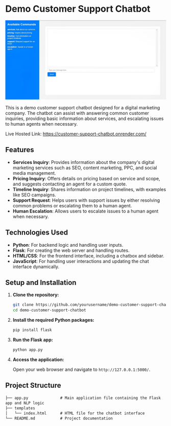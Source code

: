 # Demo Customer Support Chatbot

![Demo Customer Chatbot](resources/view.jpg)

This is a demo customer support chatbot designed for a digital marketing company. The chatbot can assist with answering common customer inquiries, providing basic information about services, and escalating issues to human agents when necessary.

Live Hosted Link: https://customer-support-chatbot.onrender.com/

## Features

- **Services Inquiry**: Provides information about the company's digital marketing services such as SEO, content marketing, PPC, and social media management.
- **Pricing Inquiry**: Offers details on pricing based on service and scope, and suggests contacting an agent for a custom quote.
- **Timeline Inquiry**: Shares information on project timelines, with examples like SEO campaigns.
- **Support Request**: Helps users with support issues by either resolving common problems or escalating them to a human agent.
- **Human Escalation**: Allows users to escalate issues to a human agent when necessary.

## Technologies Used

- **Python**: For backend logic and handling user inputs.
- **Flask**: For creating the web server and handling routes.
- **HTML/CSS**: For the frontend interface, including a chatbox and sidebar.
- **JavaScript**: For handling user interactions and updating the chat interface dynamically.

## Setup and Installation

1. **Clone the repository:**

    ```bash
    git clone https://github.com/yourusername/demo-customer-support-chatbot.git
    cd demo-customer-support-chatbot
    ```

2. **Install the required Python packages:**

    ```bash
    pip install flask
    ```


3. **Run the Flask app:**

    ```bash
    python app.py
    ```

4. **Access the application:**

    Open your web browser and navigate to `http://127.0.0.1:5000/`.

## Project Structure

```plaintext
├── app.py              # Main application file containing the Flask app and NLP logic
├── templates
│   └── index.html      # HTML file for the chatbot interface
└── README.md           # Project documentation
